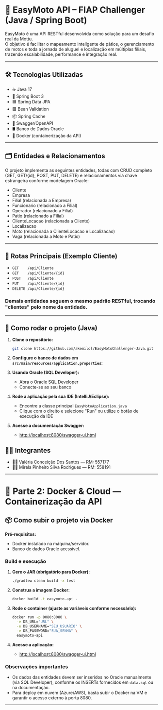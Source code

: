 # 🚦 EasyMoto API – FIAP Challenger (Java / Spring Boot)

EasyMoto é uma API RESTful desenvolvida como solução para um desafio real da Mottu.  
O objetivo é facilitar o mapeamento inteligente de pátios, o gerenciamento de motos e toda a jornada de aluguel e localização em múltiplas filiais, trazendo escalabilidade, performance e integração real.

---

## 🛠️ Tecnologias Utilizadas

- ☕ Java 17
- 🌱 Spring Boot 3
- 🟦 Spring Data JPA
- 🟩 Bean Validation
- 📦 Spring Cache
- 📄 Swagger/OpenAPI
- 🛢️ Banco de Dados Oracle 
- 🐳 Docker (containerização da API)

---

## 🗂️ Entidades e Relacionamentos

O projeto implementa as seguintes entidades, todas com CRUD completo (GET, GET/{id}, POST, PUT, DELETE) e relacionamentos via chave estrangeira conforme modelagem Oracle:

- Cliente
- Empresa
- Filial (relacionada a Empresa)
- Funcionario (relacionado a Filial)
- Operador (relacionado a Filial)
- Patio (relacionado a Filial)
- ClienteLocacao (relacionada a Cliente)
- Localizacao
- Moto (relacionada a ClienteLocacao e Localizacao)
- Vaga (relacionada a Moto e Patio)

---

## 🔗 Rotas Principais (Exemplo Cliente)
- `GET    /api/Cliente`
- `GET    /api/Cliente/{id}`
- `POST   /api/Cliente`
- `PUT    /api/Cliente/{id}`
- `DELETE /api/Cliente/{id}`

### Demais entidades seguem o mesmo padrão RESTful, trocando "clientes" pelo nome da entidade.
---

## 🚀 Como rodar o projeto (Java)

1. **Clone o repositório:**
    ```bash
   git clone https://github.com/akemilol/EasyMotoChallenger-Java.git
    
2. **Configure o banco de dados em `src/main/resources/application.properties`:**

3. **Usando Oracle (SQL Developer):**
   - Abra o Oracle SQL Developer
   - Conecte-se ao seu banco

4. **Rode a aplicação pela sua IDE (IntelliJ/Eclipse):**
    - Encontre a classe principal `EasyMotoApplication.java`
    - Clique com o direito e selecione "Run" ou utilize o botão de execução da IDE

5. **Acesse a documentação Swagger:**
    - [http://localhost:8080/swagger-ui.html](http://localhost:8080/swagger-ui.html)
      
## 👩‍💻 Integrantes

- 💁‍♀️ Valéria Conceição Dos Santos — RM: 557177  
- 💁‍♀️ Mirela Pinheiro Silva Rodrigues — RM: 558191
---

# 🐳 Parte 2: Docker & Cloud — Containerização da API

## 📦 Como subir o projeto via Docker

**Pré-requisitos:**
- Docker instalado na máquina/servidor.
- Banco de dados Oracle acessível.

### Build e execução

1. **Gere o JAR (obrigatório para Docker):**
    ```sh
    ./gradlew clean build -x test
    ```

2. **Construa a imagem Docker:**
    ```sh
    docker build -t easymoto-api .
    ```

3. **Rode o container (ajuste as variáveis conforme necessário):**
    ```sh
    docker run -p 8080:8080 \
      -e DB_URL="URL" \
      -e DB_USERNAME="SEU_USUARIO" \
      -e DB_PASSWORD="SUA_SENHA" \
      easymoto-api
    ```

4. **Acesse a aplicação:**
    - [http://localhost:8080/swagger-ui.html](http://localhost:8080/swagger-ui.html)

### Observações importantes

- Os dados das entidades devem ser inseridos no Oracle manualmente (via SQL Developer), conforme os INSERTs fornecidos em `data.sql` ou na documentação.
- Para deploy em nuvem (Azure/AWS), basta subir o Docker na VM e garantir o acesso externo à porta 8080.

---
